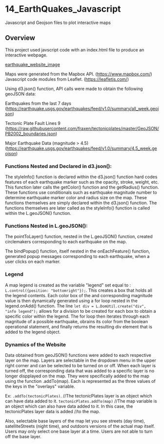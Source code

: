 # 14_EarthQuakes_Javascript
Javascript and Geojson files to plot interactive maps

## Overview

This project used javscript code with an index.html file to produce an interactive webpage.

[earthquake_website_image](https://github.com/willmino/Mapping_Earthquakes/blob/main/webpage.png)

Maps were generated from the Mapbox API. (https://www.mapbox.com/)
Javascript code modules from Leaflet. (https://leafletjs.com/)


Using d3.json() function, API calls were made to obtain the following geoJSON data:

Earthquakes from the last 7 days (https://earthquake.usgs.gov/earthquakes/feed/v1.0/summary/all_week.geojson)

Tectonic Plate Fault Lines 9 (https://raw.githubusercontent.com/fraxen/tectonicplates/master/GeoJSON/PB2002_boundaries.json)

Major Earthquake Data (magnitude > 4.5) (https://earthquake.usgs.gov/earthquakes/feed/v1.0/summary/4.5_week.geojson)


### Functions Nested and Declared in d3.json():
The styleInfo() function is declared within the d3.json() function hard codes features of each earthquake marker such as the opacity, stroke, weight, etc.
This function later calls the getColor() function and the getRadius() function. These functions use conditionals such as earthquake magnitude number to determine earthquake marker color and radius size on the map. These functions themselves are simply declared within the d3.json() function. The functions themselves are later called as the styleInfo() function is called within the L.geoJSON() function.


### Functions Nested in L.geoJSON():
The pointToLayer() function, nested in the L.geoJSON() function, created circlemakers corresponding to each earthquake on the map.

The bindPopup() function, itself nested in the onEachFeature() function, generated popup messages corresponding to each earthquake, when a user clicks on each marker.

### Legend
A map legend is created as the variable "legend" set equal to :
`L.control({position: "bottomright"});`.
This creates a box that holds all the legend contents. Each color box of the and corresponding magnitude value is then dynamically generated using a for loop nested in the legend.onAdd() function. The line `let div = L.DomUtil.create("div", "info legend");` allows for a division to be created for each box to obtain a specific color within the legend. The for loop then iterates through each magnitude of a possible earthquake, obrains its color from the boolean operational statement, and finally returns the resulting div element that is added to the legend object.

### Dynamics of the Website
Data obtained from geoJSON() functions were added to each respective layer on the map.
Layers are selectable in the dropdown menu in the upper right corner and can be selected to be turned on or off. When each layer is turned off, the corresponding data that was added to a specific layer is no longer dispplayed on the map.
They were specifically added to the map using the function <layer>.addTo(map).   Each <layer> is represented as the three values of the keys in the "overlays" variable. 
  
  Ex:
  `.addTo(tectonicPlates)`.    //The tectonicPlates layer is an object which can have data added to it.
  `tectonicPlates.addTo(map)`  //The map variable is an object which can also have data added to it. In this case, the tectonicPlates layer data is added                                //to the map.
  
 Also, selectable base layers of the map let you see streets (day time), satelliteStreets (night time), and outdoors versions of the actual map itself.
 Users may only select one base layer at a time. Users are not able to turn off the base layer.

